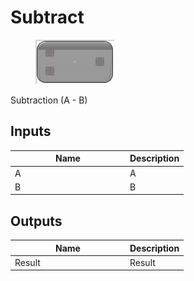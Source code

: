 # Subtract

<div align="left" data-full-width="false">

<figure><img src="../../../../.gitbook/assets/Subtract.png" alt=""><figcaption></figcaption></figure>

</div>

Subtraction (A - B)

## Inputs

<table><thead><tr><th width="170">Name</th><th>Description</th></tr></thead><tbody><tr><td>A</td><td>A</td></tr><tr><td>B</td><td>B</td></tr></tbody></table>

## Outputs

<table><thead><tr><th width="170">Name</th><th>Description</th></tr></thead><tbody><tr><td>Result</td><td>Result</td></tr></tbody></table>
